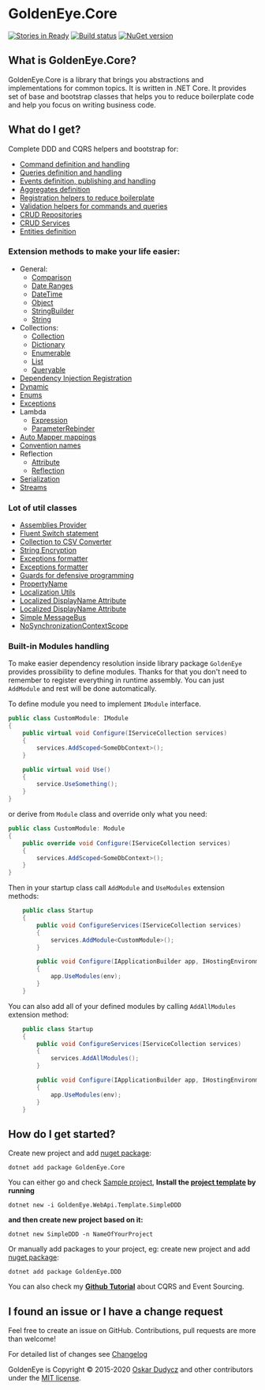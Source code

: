 ﻿# GoldenEye.Core
[![Stories in Ready](https://badge.waffle.io/oskardudycz/GoldenEye.png?label=ready&title=Ready)](https://waffle.io/oskardudycz/GoldenEye)
[![Build status](https://ci.appveyor.com/api/projects/status/1mtm4h33cvur6kob?svg=true)](https://ci.appveyor.com/project/oskardudycz/goldeneye-core)
[![NuGet version](https://badge.fury.io/nu/GoldenEye.Core.svg)](https://badge.fury.io/nu/GoldenEye.Core)

What is GoldenEye.Core?
--------------------------------
GoldenEye.Core is a library that brings you abstractions and implementations for common topics. It is written in .NET Core. It provides set of base and bootstrap classes that helps you to reduce boilerplate code and help you focus on writing business code.

What do I get?
--------------------------------

Complete DDD and CQRS helpers and bootstrap for:
- [Command definition and handling](Commands/Readme.md)
- [Queries definition and handling](Queries)
- [Events definition, publishing and handling](Events)
- [Aggregates definition](Aggregates)
- [Registration helpers to reduce boilerplate](Registration/Registration.cs)
- [Validation helpers for commands and queries](Validation/Readme.md)
- [CRUD Repositories](Repositories)
- [CRUD Services](Services)
- [Entities definition](Entities)

### Extension methods to make your life easier:
- General:
  - [Comparison](Extensions/Basic/CompareExtensions.cs)
  - [Date Ranges](Extensions/Basic/DateRangeExtensions.cs)
  - [DateTime](Extensions/Basic/DateTimeExtensions.cs)
  - [Object](Extensions/Basic/ObjectExtensions.cs)
  - [StringBuilder](Extensions/Basic/StringBuilderExtensions.cs)
  - [String](Extensions/Basic/StringExtensions.cs)
- Collections:
  - [Collection](Extensions/Collections/CollectionExtensions.cs)
  - [Dictionary](Extensions/Collections/DictionaryExtensions.cs)
  - [Enumerable](Extensions/Collections/EnumerableExtensions.cs)
  - [List](Extensions/Collections/ListExtensions.cs)
  - [Queryable](Extensions/Collections/QueryableExtensions.cs)
- [Dependency Injection Registration](Extensions/DependencyInjection/RegistrationExtensions.cs)
- [Dynamic](Extensions/Dynamic/DynamicExtensions.cs)
- [Enums](Extensions/Enums/EnumExtensions.cs)
- [Exceptions](Extensions/Exceptions/ExceptionExtensions.cs)
- Lambda
  - [Expression](Extensions/Lambda/ExpressionExtensions.cs)
  - [ParameterRebinder](Extensions/Lambda/ParameterRebinder.cs)
- [Auto Mapper mappings](Extensions/Mapping/AutoMapperExtensions.cs)
- [Convention names](Extensions/Naming/ConventionNamesExtensions.cs)
- Reflection
  - [Attribute](Extensions/Reflection/AttributeExtensions.cs)
  - [Reflection](Extensions/Reflection/ReflectionExtensions.cs)
- [Serialization](Extensions/Serialization/SerializationExtensions.cs)
- [Streams](Extensions/Streams/StreamExtensions.cs)

### Lot of util classes 
- [Assemblies Provider](Utils/Assemblies/AssembliesProvider.cs)
- [Fluent Switch statement](Utils/Coding/Switch.cs)
- [Collection to CSV Converter](Utils/Collections/CollectionToCSVConverter.cs)
- [String Encryption](Utils/Cryptography/Encryption.cs)
- [Exceptions formatter](Utils/Exceptions/ExceptionProvider.cs)
- [Exceptions formatter](Utils/Exceptions/ExceptionProvider.cs)
- [Guards for defensive programming](Utils/Exceptions/Guard.cs)
- [PropertyName](Utils/Lambda/PropertyName.cs)
- [Localization Utils](Utils/Localization/LocalizationUtils.cs)
- [Localized DisplayName Attribute](Utils/Localization/DisplayNameLocalizedAttribute.cs)
- [Localized DisplayName Attribute](Utils/Localization/DisplayNameLocalizedAttribute.cs)
- [Simple MessageBus](Utils/MessageBus/MessageBus.cs)
- [NoSynchronizationContextScope](Utils/Threading/NoSynchronizationContextScope.cs)

### Built-in Modules handling

To make easier dependency resolution inside library package `GoldenEye` provides prossibility to define modules.
Thanks for that you don't need to remember to register everything in runtime assembly. You can just `AddModule` and rest will be done automatically.

To define module you need to implement `IModule` interface.

```csharp
public class CustomModule: IModule
{
    public virtual void Configure(IServiceCollection services)
    {
        services.AddScoped<SomeDbContext>();
    }

    public virtual void Use()
    {
        service.UseSomething();
    } 
}
```

or derive from `Module` class and override only what you need:

```csharp
public class CustomModule: Module
{
    public override void Configure(IServiceCollection services)
    {
        services.AddScoped<SomeDbContext>();
    }
}
```

Then in your startup class call `AddModule` and `UseModules` extension methods:

```csharp
    public class Startup
    {
        public void ConfigureServices(IServiceCollection services)
        {
            services.AddModule<CustomModule>();
        }

        public void Configure(IApplicationBuilder app, IHostingEnvironment env)
        {
            app.UseModules(env);
        }
    }
```

You can also add all of your defined modules by calling `AddAllModules` extension method:

```csharp
    public class Startup
    {
        public void ConfigureServices(IServiceCollection services)
        {
            services.AddAllModules();
        }

        public void Configure(IApplicationBuilder app, IHostingEnvironment env)
        {
            app.UseModules(env);
        }
    }
```

 

How do I get started?
--------------------------------
Create new project and add [nuget package](https://www.nuget.org/packages/GoldenEye.Core):

`dotnet add package GoldenEye.Core`

You can either go and check [Sample project](../../Sample/DDD/Backend.DDD.Sample/Readme.md),
**Install the [project template](https://github.com/oskardudycz/GoldenEye/tree/main/src/Templates/SimpleDDD/content) by running**

`dotnet new -i GoldenEye.WebApi.Template.SimpleDDD`

**and then create new project based on it:**

`dotnet new SimpleDDD -n NameOfYourProject`

Or manually add packages to your project, eg:
create new project and add [nuget package](https://www.nuget.org/packages/GoldenEye.DDD):

`dotnet add package GoldenEye.DDD`

You can also check my **[Github Tutorial](https://github.com/oskardudycz/EventSourcing.NetCore)** about CQRS and Event Sourcing.

I found an issue or I have a change request
--------------------------------
Feel free to create an issue on GitHub. Contributions, pull requests are more than welcome!

For detailed list of changes see [Changelog](Changelog.md)  

GoldenEye is Copyright &copy; 2015-2020 [Oskar Dudycz](http://oskar-dudycz.pl) and other contributors under the [MIT license](../../../LICENSE.txt).
